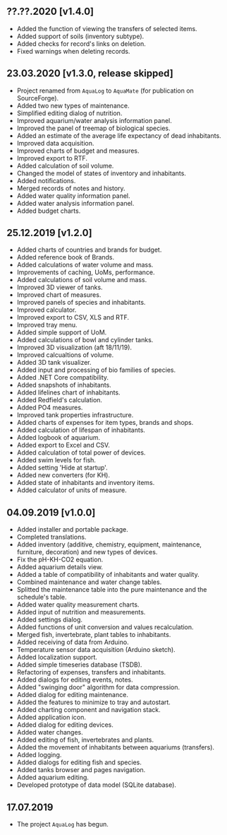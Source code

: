 
## ??.??.2020 [v1.4.0]
- Added the function of viewing the transfers of selected items.
- Added support of soils (inventory subtype).
- Added checks for record's links on deletion.
- Fixed warnings when deleting records.

## 23.03.2020 [v1.3.0, release skipped]
- Project renamed from `AquaLog` to `AquaMate` (for publication on SourceForge).
- Added two new types of maintenance.
- Simplified editing dialog of nutrition.
- Improved aquarium/water analysis information panel.
- Improved the panel of treemap of biological species.
- Added an estimate of the average life expectancy of dead inhabitants.
- Improved data acquisition.
- Improved charts of budget and measures.
- Improved export to RTF.
- Added calculation of soil volume.
- Changed the model of states of inventory and inhabitants.
- Added notifications.
- Merged records of notes and history.
- Added water quality information panel.
- Added water analysis information panel.
- Added budget charts.

## 25.12.2019 [v1.2.0]
- Added charts of countries and brands for budget.
- Added reference book of Brands.
- Added calculations of water volume and mass.
- Improvements of caching, UoMs, performance.
- Added calculations of soil volume and mass.
- Improved 3D viewer of tanks.
- Improved chart of measures.
- Improved panels of species and inhabitants.
- Improved calculator.
- Improved export to CSV, XLS and RTF.
- Improved tray menu. 
- Added simple support of UoM.
- Added calculations of bowl and cylinder tanks.
- Improved 3D visualization (aft 18/11/19).
- Improved calcualtions of volume.
- Added 3D tank visualizer.
- Added input and processing of bio families of species.
- Added .NET Core compatibility.
- Added snapshots of inhabitants.
- Added lifelines chart of inhabitants.
- Added Redfield's calculation.
- Added PO4 measures.
- Improved tank properties infrastructure.
- Added charts of expenses for item types, brands and shops.
- Added calculation of lifespan of inhabitants.
- Added logbook of aquarium.
- Added export to Excel and CSV.
- Added calculation of total power of devices.
- Added swim levels for fish.
- Added setting 'Hide at startup'.
- Added new converters (for KH).
- Added state of inhabitants and inventory items.
- Added calculator of units of measure.

## 04.09.2019 [v1.0.0]
- Added installer and portable package.
- Completed translations.
- Added inventory (additive, chemistry, equipment, maintenance, furniture, decoration) and new types of devices.
- Fix the pH-KH-CO2 equation.
- Added aquarium details view.
- Added a table of compatibility of inhabitants and water quality.
- Combined maintenance and water change tables.
- Splitted the maintenance table into the pure maintenance and the schedule's table.
- Added water quality measurement charts.
- Added input of nutrition and measurements.
- Added settings dialog.
- Added functions of unit conversion and values recalculation.
- Merged fish, invertebrate, plant tables to inhabitants.
- Added receiving of data from Arduino.
- Temperature sensor data acquisition (Arduino sketch).
- Added localization support.
- Added simple timeseries database (TSDB).
- Refactoring of expenses, transfers and inhabitants.
- Added dialogs for editing events, notes.
- Added "swinging door" algorithm for data compression.
- Added dialog for editing maintenance.
- Added the features to minimize to tray and autostart.
- Added charting component and navigation stack.
- Added application icon.
- Added dialog for editing devices.
- Added water changes.
- Added editing of fish, invertebrates and plants.
- Added the movement of inhabitants between aquariums (transfers).
- Added logging.
- Added dialogs for editing fish and species.
- Added tanks browser and pages navigation.
- Added aquarium editing.
- Developed prototype of data model (SQLite database).

## 17.07.2019
- The project `AquaLog` has begun.
